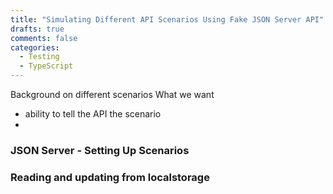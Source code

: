 ```yaml
---
title: "Simulating Different API Scenarios Using Fake JSON Server API"
drafts: true
comments: false
categories:
  - Testing
  - TypeScript
---
```


Background on different scenarios
What we want

- ability to tell the API the scenario
-

### JSON Server - Setting Up Scenarios

### Reading and updating from localstorage


